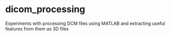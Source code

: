 # dicom_processing
Experiments with processing DCM files using MATLAB and extracting useful features from them as 3D files
